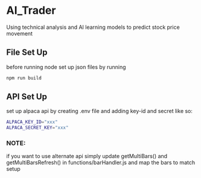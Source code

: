 # AI_Trader
Using technical analysis and AI learning models to predict stock price movement

## File Set Up

before running node set up json files by running

```bash
npm run build
```

## API Set Up
set up alpaca api by creating .env file and adding key-id and secret like so: 
```bash
ALPACA_KEY_ID="xxx"
ALPACA_SECRET_KEY="xxx"
```

### NOTE: 
if you want to use alternate api simply update getMultiBars() and getMultiBarsRefresh() in functions/barHandler.js and map the bars to match setup


